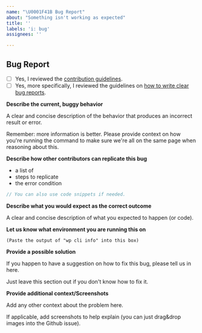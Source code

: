 ```yaml
---
name: "\U0001F41B Bug Report"
about: "Something isn't working as expected"
title: ''
labels: 'i: bug'
assignees: ''

---
```


## Bug Report

<!--- ⚠️ Before you start reporting the bug... ---

**Is your bug report directly related to a specific command?**

If yes, make sure you create the issue in the correct repository.

Here's a quick overview to where each command lives:

* `wp (cache|transient) *` https://github.com/wp-cli/cache-command
* `wp checksum` https://github.com/wp-cli/checksum-command
* `wp config *` https://github.com/wp-cli/config-command
* `wp core *` https://github.com/wp-cli/core-command
* `wp cron *` https://github.com/wp-cli/cron-command
* `wp db *` https://github.com/wp-cli/db-command
* `wp embed *` https://github.com/wp-cli/embed-command
* `wp (eval|eval-file)` https://github.com/wp-cli/eval-command
* `wp export` https://github.com/wp-cli/export-command
* `wp (option|post|comment|user|term|site) *` https://github.com/wp-cli/entity-command
* `wp i18n` https://github.com/wp-cli/i18n-command
* `wp import` https://github.com/wp-cli/import-command
* `wp language` https://github.com/wp-cli/language-command
* `wp maintenance-mode *` https://github.com/wp-cli/maintenance-mode-command
* `wp media *` https://github.com/wp-cli/media-command
* `wp package *` https://github.com/wp-cli/package-command
* `wp (plugin|theme) *` https://github.com/wp-cli/extension-command
* `wp rewrite` https://github.com/wp-cli/rewrite-command
* `wp (role|cap) *` https://github.com/wp-cli/role-command
* `wp scaffold *` https://github.com/wp-cli/scaffold-command
* `wp search-replace` https://github.com/wp-cli/search-replace-command
* `wp server` https://github.com/wp-cli/server-command
* `wp shell` https://github.com/wp-cli/shell-command
* `wp super-admin *` https://github.com/wp-cli/super-admin-command
* `wp (widget|sidebar) *` https://github.com/wp-cli/widget-command

If you are not in the correct repository, you can just close this issue/window without submitting and navigate to the correct one.

**Are you unsure about which repository to post the bug report into?**

Just head over to the [`wp-cli/wp-cli`](https://github.com/wp-cli/wp-cli) repository and [create a new issue in that repository](https://github.com/wp-cli/wp-cli/issues/new). The maintainers can still move the bug report into the correct repository later on.

--- ✅ If you are in the correct location now... --->

- [ ] Yes, I reviewed the [contribution guidelines](https://make.wordpress.org/cli/handbook/contributing/).
- [ ] Yes, more specifically, I reviewed the guidelines on [how to write clear bug reports](https://make.wordpress.org/cli/handbook/bug-reports/).

**Describe the current, buggy behavior**

A clear and concise description of the behavior that produces an incorrect result or error.

Remember: more information is better. Please provide context on how you're running the command to make sure we're all on the same page when reasoning about this.

**Describe how other contributors can replicate this bug**

- a list of
- steps to replicate
- the error condition

```js
// You can also use code snippets if needed.
```

**Describe what you would expect as the correct outcome**

A clear and concise description of what you expected to happen (or code).

**Let us know what environment you are running this on**

```
(Paste the output of "wp cli info" into this box)
```

**Provide a possible solution**

If you happen to have a suggestion on how to fix this bug, please tell us in here.

Just leave this section out if you don't know how to fix it.

**Provide additional context/Screenshots**

Add any other context about the problem here.

If applicable, add screenshots to help explain (you can just drag&drop images into the Github issue).
